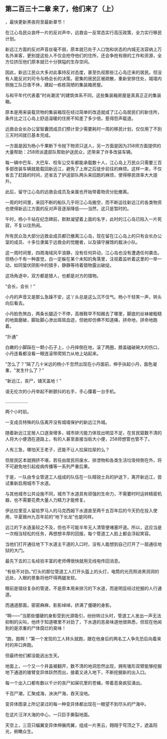 ## 第二百三十二章 来了，他们来了（上）
，最快更新黑夜将至最新章节！

在江心岛民众哀呼一片的反对声中，远救会一反常态实行高压政策，全力实行移民计划。

新远江方面的反对声音丝毫不弱，原本就已处于人口饱和状态的内城无法容纳上万名外来客，更别提这些人不仅会抢夺他们的住所，还会争抢有限的工作和资源，全方位挤压他们原本就已十分狭隘的生存空间。

因此，新远江民众大多对此事持反对态度，甚至仇视那些江心岛迁来的居民。但没有人能反对刘司令与杨会长的决策。密集的居民区被疏散，重新安排住处，城墙内侧施工队日夜不休，建起一栋栋简陋的集装箱房屋。

与和平年代代表着“时尚潮流”的建筑体系不同，这些集装箱房屋是真真正正的集装箱。

原本是用来装载货物的集装箱现在经过简单的改造就成了江心岛居民们的新住所，条件比之江心岛上舒适温暖的住房不知差了多少倍，惹得怨声载道。

远救会会长办公室智囊团成员们预计至少需要耗时一周的移民计划，仅仅用了不到三天时间就已基本完成。

一方面是因为杨小千果断下令抛下物资只送人，另一方面是因为258师方面提供的大量帮助：258师派遣部队帮助护送民众，还带来了许多改装车辆。

每一辆中巴车、大巴车、校车公交车都能承载数十人，江心岛上万民众只需要三百多部改装车辆就能载回新远江，避免了上岸之后徒步前往的麻烦。这样一来，不仅省去了赶路的时间，还省去了护送部队两头来回跑的麻烦，使得移民效率大大提升。

此后，留守江心岛的远救会成员及亲属也开始带着物资分批撤离。

一周的时间里，来回不断的船队几乎将江心岛搬空，而不断运往新远江的各类物资也使得新远江方面的反对声音逐渐降低――当然，这只是暂时的。

午时，杨小千站在纪念碑前，默默凝望着上面的名字，此时的江心岛已陷入一片死寂，不复以往热闹。

所有民众及大部分远救会成员都已撤离江心岛，现在留在江心岛上的只有会长办公室的成员、十多位隶属于远救会的觉醒者，以及镇守展馆的裁决小队。

这一周时间里，四周海域风平浪静，没有任何异动，江心岛也没有遭遇任何袭击。但杨小千有一种直觉，白一定躲在某个未知的角落里，注视着监听着这里的一举一动，如同蛰伏阴影中的猎手，静静等待着猎物露出破绽。

这场角逐中，双方都是猎人，也都是对方的猎物。

“会长，会长！”

小丹的声音又是那么急躁不安，这丫头总是这么沉不住气。杨小千轻笑一声，转头向后看去。

小丹脸色煞白，两条长腿迈个不停，高根鞋早不知踢去了哪里，脚底的丝袜被粗糙的地面磨破，脚趾脚心渗出斑斑血迹，但她却仿佛不知道痛，拼命地，拼命地跑着。

“扑通”

白嫩的小脚踩在一颗小石子上，小丹摔倒在地，滚了两圈，膝盖磕破碗大的伤口，小丹连看都没看一眼连滚带爬努力从地上站起来。

“怎么了？”隔了几十米远的杨小千忽然出现在小丹面前，伸手扶起小丹，面色凝重，“发生什么了？”

“新远江，丧尸，铺天盖地！”

语无伦次的小丹举起不断颤抖的右手，手心攥着一台手机。

………………

两个小时前。

一支成员特殊的队伍离开没有城墙保护的新远江外城。

随着新远江定居人口逐渐增多，城市排污能力体现出明显不足，在贫民窟数不清的人将大小便洒在道路上，有的人甚至直接当街大小便，258师想管也管不了。

人有三急，哪怕天王老子，还能不让人拉屎拉尿的么？

但居民区本就拥挤不堪，若任由居民将废水、排泄物和各类生活垃圾倾倒在外，将不可避免地引起疫病传播等一系列严重后果。

于是，一队由专业管道工人组成的队伍在一队精锐士兵的护送下，离开新远江，尝试重新启用城市下水道。

与其他城市公共设施不同，城市下水道具有顽强的生命力，不需要时时运转精密机器，也不需要花费大量人力精力才能修复。

伊达拉里亚人留给罗马人的马克西姆下水道直至两千五百年后的今天扔在投入使用，华夏赣州九百年前的“地下长龙”也是同样。

远江的下水道虽较之不及，但也不可能半年无人清管便堵塞坏道。所以，这应当是一次相当轻松的任务，再想想丰厚的回报，每个管道工人脸上都会浮起笑容。

当他们打开通往地下下水道主干道的入口时，没有人能想到自己打开了一扇通往地狱的大门。

最先下去的三名经验丰富的老师傅很快就用无线电传回消息。

“有些不对劲。”打头的那位管道工人打开头盔上的头灯，电筒的光亮照进黑洞洞的远处，入眼的景象将他吓得两腿发软。

眼前是错综复杂的管道，不是原本用来排污的下水道，而是明显经过挖掘的人行通道。

而通道那面，密密麻麻，影影绰绰，挤满了僵硬的身影。

“啊――”当那些僵硬的身影受到光源吸引，纷纷转过头时，管道工人发出一声无法抑制的尖叫，他终于知道哪里不对劲了，下水道的恶臭味道他很熟悉，但现在他闻到的是浓重的尸体腐烂的臭味！

“跑，跑啊！”第一个发现的工人转头就跑，跟在他身后的两名工人争先恐后向着来时的井口奔跑。

但最终他们都没能逃出生天。

地面上，一个又一个井盖被翻开，数不清的地洞忽然出现，拥有锥形双臂能够挖掘地下通道的锥臂变异体跃然而出，接着又进入地下，不断挖掘新的出入口。

每一个出入口都有数以千计的丧尸如屎坑里的苍蝇，带着恶臭疯狂涌出。

千百尸潮，汇聚成海，泱泱尸海，吞天没地。

变异体图录上所记录过的每一种变异体都出现在一眼望不到尽头的尸海中。

在这片汪洋大海的中心，一只巨手撕裂地面。

天空上，三百只蝠翼变异体伸展肉翼，组成一片黑云，翱翔于穹顶之下，遮盖阳光，俯瞰众生。

